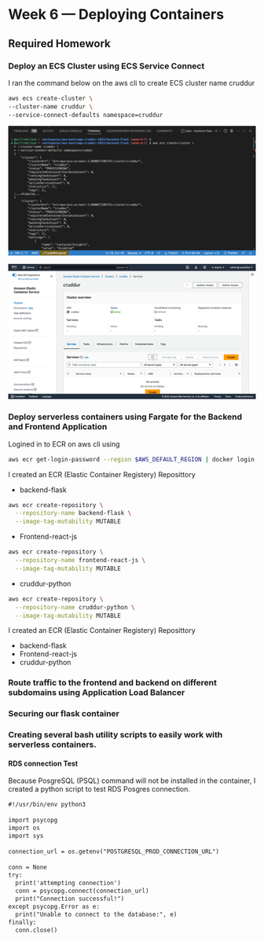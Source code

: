 # Week 6 — Deploying Containers


## Required Homework

### Deploy an ECS Cluster using ECS Service Connect

I ran the command below on the aws cli to create ECS cluster name cruddur
```sh
aws ecs create-cluster \
--cluster-name cruddur \
--service-connect-defaults namespace=cruddur
```
![Cruddur ECS Cluster](./assets/create-ecs-cluster.png)

![Cluster](./assets/ecs-cruddur-cluster.png)


### Deploy serverless containers using Fargate for the Backend and Frontend Application

Logined in to ECR on aws cli using
```sh
aws ecr get-login-password --region $AWS_DEFAULT_REGION | docker login --username AWS --password-stdin "$AWS_ACCOUNT_ID.dkr.ecr.$AWS_DEFAULT_REGION.amazonaws.com"
```
I created an ECR (Elastic Container Registery) Reposittory
- backend-flask
```sh
aws ecr create-repository \
  --repository-name backend-flask \
  --image-tag-mutability MUTABLE
```
- Frontend-react-js
```sh
aws ecr create-repository \
  --repository-name frontend-react-js \
  --image-tag-mutability MUTABLE
```
- cruddur-python
```sh
aws ecr create-repository \
  --repository-name cruddur-python \
  --image-tag-mutability MUTABLE
```




I created an ECR (Elastic Container Registery) Reposittory
- backend-flask
- Frontend-react-js
- cruddur-python

### Route traffic to the frontend and backend on different subdomains using Application Load Balancer
### Securing our flask container



### Creating several bash utility scripts to easily work with serverless containers.

#### RDS connection Test
Because PosgreSQL (PSQL) command will not be installed in the container, I created a python script to test RDS Posgres connection.
```
#!/usr/bin/env python3

import psycopg
import os
import sys

connection_url = os.getenv("POSTGRESQL_PROD_CONNECTION_URL")

conn = None
try:
  print('attempting connection')
  conn = psycopg.connect(connection_url)
  print("Connection successful!")
except psycopg.Error as e:
  print("Unable to connect to the database:", e)
finally:
  conn.close()
 ```



